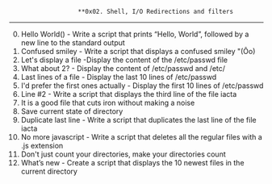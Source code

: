                        **0x02. Shell, I/O Redirections and filters
-------------------------------------------------------------------------------------------
0. Hello World() - Write a script that prints “Hello, World”, followed by a new line to the standard output
1. Confused smiley - Write a script that displays a confused smiley "(Ôo)
2. Let's display a file -Display the content of the /etc/passwd file
3. What about 2? - Display the content of /etc/passwd and /etc/
4. Last lines of a file - Display the last 10 lines of /etc/passwd
5. I'd prefer the first ones actually - Display the first 10 lines of /etc/passwd
6. Line #2 - Write a script that displays the third line of the file iacta
7. It is a good file that cuts iron without making a noise
8. Save current state of directory
9. Duplicate last line - Write a script that duplicates the last line of the file iacta
10. No more javascript - Write a script that deletes all the regular files with a .js extension
11. Don't just count your directories, make your directories count
12. What’s new - Create a script that displays the 10 newest files in the current directory
